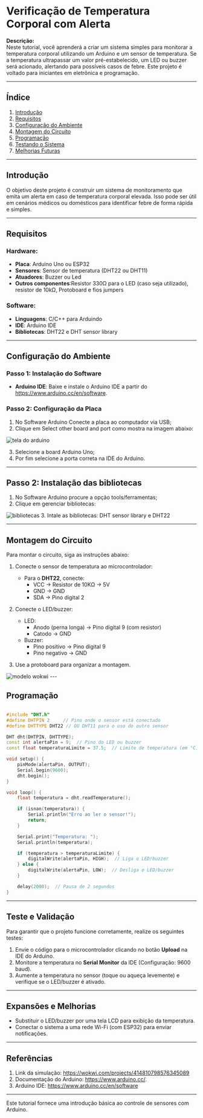 # Verificação de Temperatura Corporal com Alerta

**Descrição:**  
Neste tutorial, você aprenderá a criar um sistema simples para monitorar a temperatura corporal utilizando um Arduino e um sensor de temperatura. Se a temperatura ultrapassar um valor pré-estabelecido, um LED ou buzzer será acionado, alertando para possíveis casos de febre. Este projeto é voltado para iniciantes em eletrônica e programação.

---

## Índice

1. [Introdução](#introdução)  
2. [Requisitos](#requisitos)  
3. [Configuração do Ambiente](#configuração-do-ambiente)  
4. [Montagem do Circuito](#montagem-do-circuito)  
5. [Programação](#programação)  
6. [Testando o Sistema](#testando-o-sistema)  
7. [Melhorias Futuras](#melhorias-futuras)

---

## Introdução  

O objetivo deste projeto é construir um sistema de monitoramento que emita um alerta em caso de temperatura corporal elevada. Isso pode ser útil em cenários médicos ou domésticos para identificar febre de forma rápida e simples.

---

## Requisitos  

### **Hardware:**  
- **Placa**: Arduino Uno ou ESP32  
- **Sensores**: Sensor de temperatura (DHT22 ou DHT11)  
- **Atuadores**: Buzzer ou Led 
- **Outros componentes**:Resistor 330Ω para o LED (caso seja utilizado), resistor de 10kΩ, Protoboard e fios jumpers  

### **Software:**  
- **Linguagens**: C/C++ para Arduindo
- **IDE**: Arduino IDE  
- **Bibliotecas**: DHT22 e DHT sensor library
---

## Configuração do Ambiente

### Passo 1: Instalação do Software

- **Arduino IDE**: Baixe e instale o Arduino IDE a partir do https://www.arduino.cc/en/software.
  

### Passo 2: Configuração da Placa

1. No Software Arduino Conecte a placa ao computador via USB;
2. Clique em Select other board and port como mostra na imagem abaixo:
   
  <img src="tela_arduino.png" alt="tela do arduino" />
  
3. Selecione a board Arduino Uno;
4. Por fim selecione a porta correta na IDE do Arduino.
   
---
## Passo 2: Instalação das bibliotecas

1. No Software Arduino procure a opção tools/ferramentas;
2. Clique em gerenciar bibliotecas:
   
  <img src="bibliotecas.png" alt="bibliotecas" />
3. Intale as bibliotecas: DHT sensor library e DHT22

---


## Montagem do Circuito 

Para montar o circuito, siga as instruções abaixo:

1. Conecte o sensor de temperatura ao microcontrolador:  
   - Para o **DHT22**, conecte:  
     - VCC -> Resistor de 10KΩ -> 5V  
     - GND -> GND  
     - SDA -> Pino digital 2  

2. Conecte o LED/buzzer:
   - LED:  
     - Anodo (perna longa) -> Pino digital 9 (com resistor)  
     - Catodo -> GND  
   - Buzzer:  
     - Pino positivo -> Pino digital 9  
     - Pino negativo -> GND  

3. Use a protoboard para organizar a montagem.

<img src="circuito.png" alt="modelo wokwi" />
---

## Programação  

```cpp

#include "DHT.h"
#define DHTPIN 2     // Pino onde o sensor está conectado
#define DHTTYPE DHT22 // OU DHT11 para o uso do outro sensor

DHT dht(DHTPIN, DHTTYPE);
const int alertaPin = 9;  // Pino do LED ou buzzer
const float temperaturaLimite = 37.5;  // Limite de temperatura (em °C)

void setup() {
    pinMode(alertaPin, OUTPUT);
    Serial.begin(9600);
    dht.begin();
}

void loop() {
    float temperatura = dht.readTemperature();

    if (isnan(temperatura)) {
        Serial.println("Erro ao ler o sensor!");
        return;
    }

    Serial.print("Temperatura: ");
    Serial.println(temperatura);

    if (temperatura > temperaturaLimite) {
        digitalWrite(alertaPin, HIGH);  // Liga o LED/buzzer
    } else {
        digitalWrite(alertaPin, LOW);  // Desliga o LED/buzzer
    }

    delay(2000);  // Pausa de 2 segundos
}
```

---

## Teste e Validação

Para garantir que o projeto funcione corretamente, realize os seguintes testes:

1. Envie o código para o microcontrolador clicando no botão **Upload** na IDE do Arduino.  
2. Monitore a temperatura no **Serial Monitor** da IDE (Configuração: 9600 baud).  
3. Aumente a temperatura no sensor (toque ou aqueça levemente) e verifique se o LED/buzzer é ativado.  

---

## Expansões e Melhorias

- Substituir o LED/buzzer por uma tela LCD para exibição da temperatura.  
- Conectar o sistema a uma rede Wi-Fi (com ESP32) para enviar notificações.  

---

## Referências

1. Link da simulação: https://wokwi.com/projects/414810798576345089
2. Documentação do Arduino: https://www.arduino.cc/.
3. Arduino IDE: https://www.arduino.cc/en/software

---

Este tutorial fornece uma introdução básica ao controle de sensores com Arduino.